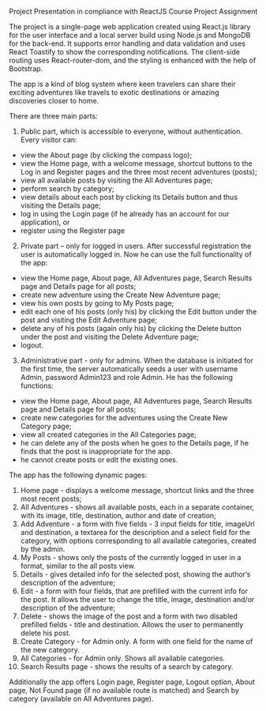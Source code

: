 Project Presentation
in compliance with ReactJS Course Project Assignment

The project is a single-page web application created using React.js library for the user interface and a local server build using Node.js and MongoDB for the back-end. It supports error handling and data validation and uses React Toastify to show the corresponding notifications. The client-side routing uses React-router-dom, and the styling is enhanced with the help of Bootstrap.  

The app is a kind of blog system where keen travelers can share their exciting adventures like travels to exotic destinations or amazing discoveries closer to home.  

There are three main parts:  
1. Public part, which is accessible to everyone, without authentication. Every visitor can:  
- view the About page (by clicking the compass logo); 
- view the Home page, with a welcome message, shortcut buttons to the Log in and Register pages and the three most recent adventures (posts); 
- view all available posts by visiting the All Adventures page;
- perform search by category; 
- view details about each post by clicking its Details button and thus visiting the Details page; 
- log in using the Login page (if he already has an account for our application), or
- register using the Register page 

2. Private part – only for logged in users. After successful registration the user is automatically logged in.  Now he can use the full functionality of the app: 
- view the Home page, About page, All Adventures page, Search Results page and Details page for all posts; 
- create new adventure using the Create New Adventure page; 
- view his own posts by going to My Posts page; 
- edit each one of his posts (only his) by clicking the Edit button under the post and visiting the Edit Adventure page;  
- delete any of his posts (again only his) by clicking the Delete button under the post and visiting the Delete Adventure page; 
- logout. 

3. Administrative part - only for admins. When the database is initiated for the first time, the server automatically seeds a user with username Admin, password Admin123 and role Admin. He has the following functions:  
- view the Home page, About page, All Adventures page, Search Results page and Details page for all posts; 
- create new categories for the adventures using the Create New Category page; 
- view all created categories in the All Categories page; 
- he can delete any of the posts when he goes to the Details page, if he finds that the post is inappropriate for the app. 
- he cannot create posts or edit the existing ones.  

The app has the following dynamic pages: 
1. Home page - displays a welcome message, shortcut links and the three most recent posts; 
2. All Adventures - shows all available posts, each in a separate container, with its image, title, destination, author and date of creation; 
3. Add Adventure - a form with five fields - 3 input fields for title, imageUrl and destination, a textarea for the description and a select field for the category, with options corresponding to all available categories, created by the admin.   
4. My Posts - shows only the posts of the currently logged in user in a format, similar to the all posts view.  
5. Details - gives detailed info for the selected post, showing the author’s description of the adventure;
6. Edit - a form with four fields, that are prefilled with the current info for the post. It allows the user to change the title, image, destination and/or description of the adventure;
7. Delete - shows the image of the post and a form with two disabled prefilled fields - title and destination. Allows the user to permanently delete his post.  
8. Create Category - for Admin only. A form with one field for the name of the new category. 
9. All Categories - for Admin only. Shows all available categories.
10. Search Results page - shows the results of a search by category. 

Additionally the app offers Login page, Register page, Logout option, About page, Not Found page (if no available route is matched) and Search by category (available on All Adventures page). 
